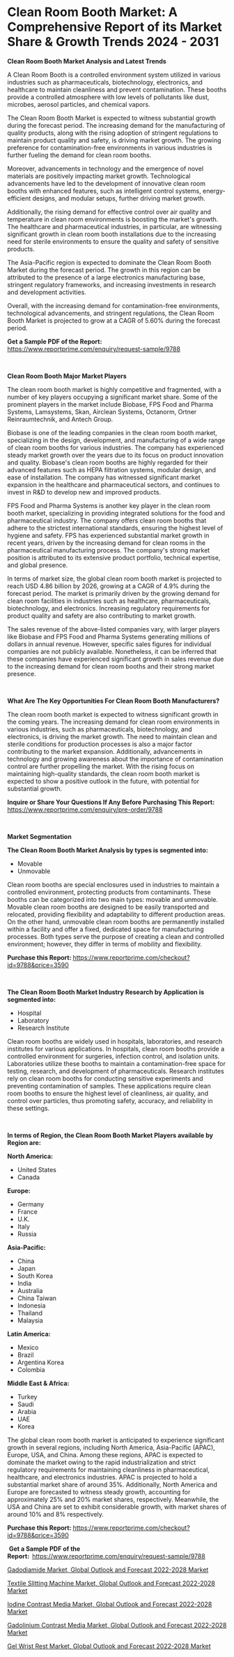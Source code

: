<p><h1>Clean Room Booth Market: A Comprehensive Report of its Market Share & Growth Trends 2024 - 2031</h1></p><p><strong>Clean Room Booth Market Analysis and Latest Trends</strong></p>
<p><p>A Clean Room Booth is a controlled environment system utilized in various industries such as pharmaceuticals, biotechnology, electronics, and healthcare to maintain cleanliness and prevent contamination. These booths provide a controlled atmosphere with low levels of pollutants like dust, microbes, aerosol particles, and chemical vapors.</p><p>The Clean Room Booth Market is expected to witness substantial growth during the forecast period. The increasing demand for the manufacturing of quality products, along with the rising adoption of stringent regulations to maintain product quality and safety, is driving market growth. The growing preference for contamination-free environments in various industries is further fueling the demand for clean room booths.</p><p>Moreover, advancements in technology and the emergence of novel materials are positively impacting market growth. Technological advancements have led to the development of innovative clean room booths with enhanced features, such as intelligent control systems, energy-efficient designs, and modular setups, further driving market growth.</p><p>Additionally, the rising demand for effective control over air quality and temperature in clean room environments is boosting the market's growth. The healthcare and pharmaceutical industries, in particular, are witnessing significant growth in clean room booth installations due to the increasing need for sterile environments to ensure the quality and safety of sensitive products.</p><p>The Asia-Pacific region is expected to dominate the Clean Room Booth Market during the forecast period. The growth in this region can be attributed to the presence of a large electronics manufacturing base, stringent regulatory frameworks, and increasing investments in research and development activities.</p><p>Overall, with the increasing demand for contamination-free environments, technological advancements, and stringent regulations, the Clean Room Booth Market is projected to grow at a CAGR of 5.60% during the forecast period.</p></p>
<p><strong>Get a Sample PDF of the Report:&nbsp;</strong> <a href="https://www.reportprime.com/enquiry/request-sample/9788">https://www.reportprime.com/enquiry/request-sample/9788</a></p>
<p>&nbsp;</p>
<p><strong>Clean Room Booth Major Market Players</strong></p>
<p><p>The clean room booth market is highly competitive and fragmented, with a number of key players occupying a significant market share. Some of the prominent players in the market include Biobase, FPS Food and Pharma Systems, Lamsystems, Skan, Airclean Systems, Octanorm, Ortner Reinraumtechnik, and Antech Group. </p><p>Biobase is one of the leading companies in the clean room booth market, specializing in the design, development, and manufacturing of a wide range of clean room booths for various industries. The company has experienced steady market growth over the years due to its focus on product innovation and quality. Biobase's clean room booths are highly regarded for their advanced features such as HEPA filtration systems, modular design, and ease of installation. The company has witnessed significant market expansion in the healthcare and pharmaceutical sectors, and continues to invest in R&D to develop new and improved products.</p><p>FPS Food and Pharma Systems is another key player in the clean room booth market, specializing in providing integrated solutions for the food and pharmaceutical industry. The company offers clean room booths that adhere to the strictest international standards, ensuring the highest level of hygiene and safety. FPS has experienced substantial market growth in recent years, driven by the increasing demand for clean rooms in the pharmaceutical manufacturing process. The company's strong market position is attributed to its extensive product portfolio, technical expertise, and global presence.</p><p>In terms of market size, the global clean room booth market is projected to reach USD 4.86 billion by 2026, growing at a CAGR of 4.9% during the forecast period. The market is primarily driven by the growing demand for clean room facilities in industries such as healthcare, pharmaceuticals, biotechnology, and electronics. Increasing regulatory requirements for product quality and safety are also contributing to market growth.</p><p>The sales revenue of the above-listed companies vary, with larger players like Biobase and FPS Food and Pharma Systems generating millions of dollars in annual revenue. However, specific sales figures for individual companies are not publicly available. Nonetheless, it can be inferred that these companies have experienced significant growth in sales revenue due to the increasing demand for clean room booths and their strong market presence.</p></p>
<p>&nbsp;</p>
<p><strong>What Are The Key Opportunities For Clean Room Booth Manufacturers?</strong></p>
<p><p>The clean room booth market is expected to witness significant growth in the coming years. The increasing demand for clean room environments in various industries, such as pharmaceuticals, biotechnology, and electronics, is driving the market growth. The need to maintain clean and sterile conditions for production processes is also a major factor contributing to the market expansion. Additionally, advancements in technology and growing awareness about the importance of contamination control are further propelling the market. With the rising focus on maintaining high-quality standards, the clean room booth market is expected to show a positive outlook in the future, with potential for substantial growth.</p></p>
<p><strong>Inquire or Share Your Questions If Any Before Purchasing This Report:</strong> <a href="https://www.reportprime.com/enquiry/pre-order/9788">https://www.reportprime.com/enquiry/pre-order/9788</a></p>
<p>&nbsp;</p>
<p><strong>Market Segmentation</strong></p>
<p><strong>The Clean Room Booth Market Analysis by types is segmented into:</strong></p>
<p><ul><li>Movable</li><li>Unmovable</li></ul></p>
<p><p>Clean room booths are special enclosures used in industries to maintain a controlled environment, protecting products from contaminants. These booths can be categorized into two main types: movable and unmovable. Movable clean room booths are designed to be easily transported and relocated, providing flexibility and adaptability to different production areas. On the other hand, unmovable clean room booths are permanently installed within a facility and offer a fixed, dedicated space for manufacturing processes. Both types serve the purpose of creating a clean and controlled environment; however, they differ in terms of mobility and flexibility.</p></p>
<p><strong>Purchase this Report:&nbsp;</strong><a href="https://www.reportprime.com/checkout?id=9788&price=3590">https://www.reportprime.com/checkout?id=9788&price=3590</a></p>
<p>&nbsp;</p>
<p><strong>The Clean Room Booth Market Industry Research by Application is segmented into:</strong></p>
<p><ul><li>Hospital</li><li>Laboratory</li><li>Research Institute</li></ul></p>
<p><p>Clean room booths are widely used in hospitals, laboratories, and research institutes for various applications. In hospitals, clean room booths provide a controlled environment for surgeries, infection control, and isolation units. Laboratories utilize these booths to maintain a contamination-free space for testing, research, and development of pharmaceuticals. Research institutes rely on clean room booths for conducting sensitive experiments and preventing contamination of samples. These applications require clean room booths to ensure the highest level of cleanliness, air quality, and control over particles, thus promoting safety, accuracy, and reliability in these settings.</p></p>
<p>&nbsp;</p>
<p><strong>In terms of Region, the Clean Room Booth Market Players available by Region are:</strong></p>
<p>
    <p> <strong> North America: </strong>
        <ul>
            <li>United States</li>
            <li>Canada</li>
        </ul>
        </p> 
    <p> <strong> Europe: </strong>
        <ul>
            <li>Germany</li>
            <li>France</li>
            <li>U.K.</li>
            <li>Italy</li>
            <li>Russia</li>
        </ul>
        </p> 
    <p> <strong> Asia-Pacific: </strong>
        <ul>
            <li>China</li>
            <li>Japan</li>
            <li>South Korea</li>
            <li>India</li>
            <li>Australia</li>
            <li>China Taiwan</li>
            <li>Indonesia</li>
            <li>Thailand</li>
            <li>Malaysia</li>
        </ul>
        </p> 
    <p> <strong> Latin America: </strong>
        <ul>
            <li>Mexico</li>
            <li>Brazil</li>
            <li>Argentina Korea</li>
            <li>Colombia</li>
        </ul>
        </p> 
    <p> <strong> Middle East & Africa: </strong>
        <ul>
            <li>Turkey</li>
            <li>Saudi</li>
            <li>Arabia</li>
            <li>UAE</li>
            <li>Korea</li>
        </ul>
    </p>
    </p>
<p><p>The global clean room booth market is anticipated to experience significant growth in several regions, including North America, Asia-Pacific (APAC), Europe, USA, and China. Among these regions, APAC is expected to dominate the market owing to the rapid industrialization and strict regulatory requirements for maintaining cleanliness in pharmaceutical, healthcare, and electronics industries. APAC is projected to hold a substantial market share of around 35%. Additionally, North America and Europe are forecasted to witness steady growth, accounting for approximately 25% and 20% market shares, respectively. Meanwhile, the USA and China are set to exhibit considerable growth, with market shares of around 10% and 8% respectively.</p></p>
<p><strong>Purchase this Report: </strong><a href="https://www.reportprime.com/checkout?id=9788&price=3590">https://www.reportprime.com/checkout?id=9788&price=3590</a></p>
<p>&nbsp;<strong>Get a Sample PDF of the Report:&nbsp;&nbsp;</strong><a href="https://www.reportprime.com/enquiry/request-sample/9788">https://www.reportprime.com/enquiry/request-sample/9788</a></p>
<p><strong></strong></p>
<p><p><a href="https://medium.com/@kennethjensen27/gadodiamide-market-global-outlook-and-forecast-2022-2028-market-the-key-to-successful-business-47e6605ae3db">Gadodiamide Market, Global Outlook and Forecast 2022-2028 Market</a></p><p><a href="https://medium.com/@kennethjensen27/textile-slitting-machine-market-global-outlook-and-forecast-2022-2028-market-share-evolution-and-4dc6330263eb">Textile Slitting Machine Market, Global Outlook and Forecast 2022-2028 Market</a></p><p><a href="https://medium.com/@kennethjensen27/iodine-contrast-media-market-global-outlook-and-forecast-2022-2028-market-research-report-its-804d5973ab4d">Iodine Contrast Media Market, Global Outlook and Forecast 2022-2028 Market</a></p><p><a href="https://medium.com/@kennethjensen27/gadolinium-contrast-media-market-global-outlook-and-forecast-2022-2028-market-competitive-925f6d409f5d">Gadolinium Contrast Media Market, Global Outlook and Forecast 2022-2028 Market</a></p><p><a href="https://medium.com/@kennethjensen27/gel-wrist-rest-market-global-outlook-and-forecast-2022-2028-market-research-report-its-history-4aa10bc64ab0">Gel Wrist Rest Market, Global Outlook and Forecast 2022-2028 Market</a></p></p>